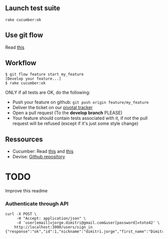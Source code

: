 ## Launch test suite

```shell
rake cucumber:ok
```

## Use git flow

Read [this](http://jeffkreeftmeijer.com/2010/why-arent-you-using-git-flow/ "Why aren't you using git flow?")

## Workflow

```shell
$ git flow feature start my_feature
[Develop your feature...]
$ rake cucumber:ok
```

ONLY if all tests are OK, do the following:

* Push your feature on github: `git push origin feature/my_feature`
* Deliver the ticket on our [pivotal tracker](https://www.pivotaltracker.com/projects/681787 'FamilyMe Portal')
* Open a pull request (To the __develop branch__ PLEASE)
* Your feature should contain tests associated with it, if not the pull request will be refused (except if it's just some style change)

## Ressources

* Cucumber: Read [this](http://cukes.info/ "Official website") and [this](https://github.com/cucumber/cucumber "Github repo")
* Devise: [Github repository](https://github.com/plataformatec/devise "Github")

# TODO

Improve this readme

### Authenticate through API

```shell
curl -X POST \
     -H "Accept: application/json" \
     -d 'user[email]=jorge.dimitri@gmail.com&user[password]=toto42' \
    http://localhost:3000/users/sign_in
{"response":"ok","id":1,"nickname":"dimitri.jorge","first_name":"Dimitri","last_name":"Jorge","email":"jorge.dimitri@gmail.com","auth_token":"sYpP3xEY6SvxxEeBZ8Ee"}
```
